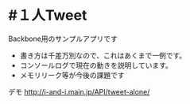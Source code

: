 #１人Tweet
===
Backbone用のサンプルアプリです 
+ 書き方は千差万別なので、これはあくまで一例です。
+ コンソールログで現在の動きを説明しています。
+ メモリリーク等が今後の課題です

デモ
http://i-and-i.main.jp/API/tweet-alone/

